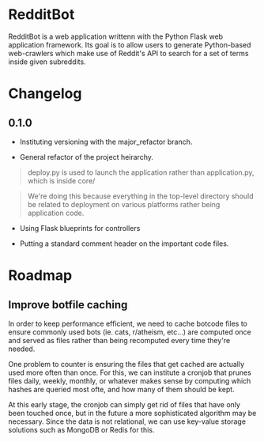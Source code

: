RedditBot
=========

RedditBot is a web application writtenn with the Python Flask web application
framework. Its goal is to allow users to generate Python-based web-crawlers 
which make use of Reddit's API to search for a set of terms inside given 
subreddits.

# Changelog

## 0.1.0 

* Instituting versioning with the major_refactor branch.

* General refactor of the project heirarchy. 

> deploy.py is used to launch the application rather than application.py, which is
> inside core/

> We're doing this because everything in the top-level directory should be related
> to deployment on various platforms rather being application code.

* Using Flask blueprints for controllers

* Putting a standard comment header on the important code files.

# Roadmap

## Improve botfile caching

In order to keep performance efficient, we need to cache botcode files to ensure 
commonly used bots (ie. cats, r/atheism, etc...) are computed once and served 
as files rather than being recomputed every time they're needed.

One problem to counter is ensuring the files that get cached are actually used 
more often than once. For this, we can institute a cronjob that prunes files
daily, weekly, monthly, or whatever makes sense by computing which hashes are 
queried most ofte, and how many of them should be kept. 

At this early stage, the cronjob can simply get rid of files that have only been 
touched once, but in the future a more sophisticated algorithm may be necessary.
Since the data is not relational, we can use key-value storage solutions such as
MongoDB or Redis for this. 
